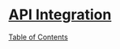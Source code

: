 # [API Integration](https://realpython.com/api-integration-in-python/)


[Table of Contents](../index.md)
